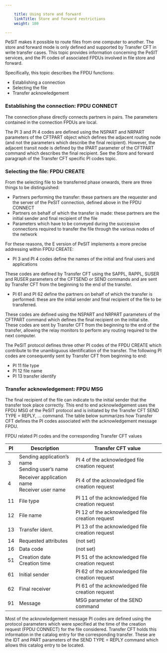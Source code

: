 ```yaml
---

    title: Using store and forward 
    linkTitle: Store and forward restrictions
    weight: 180

---
```

PeSIT makes it possible to route files from one computer
to another. The store and forward mode is only defined and supported
by Transfer CFT in write transfer cases. This
topic provides information concerning the PeSIT services,
and the PI codes of associated FPDUs involved in file store and forward.

Specifically, this topic describes the FPDU functions:

- Establishing a
    connection
- Selecting the file
- Transfer acknowledgement

<span id="Establishing_the_connection__FPDU_CONNECT"></span>

### Establishing the connection: FPDU CONNECT

The connection phase directly connects partners in pairs. The parameters
contained in the connection FPDUs are local.

The PI 3 and PI 4 codes are defined using the NSPART
and NRPART parameters of the CFTPART object which defines
the adjacent routing node (and not the parameters which describe the final
recipient). However, the adjacent transit node is defined by the IPART
parameter of the CFTPART command which describes the final recipient.
See the Store and forward paragraph of the Transfer CFT specific
PI codes topic.

<span id="Selecting_the_file__FPDU_CREATE"></span>

### Selecting the file: FPDU CREATE

From the selecting file to be transferred phase onwards, there are three
things to be distinguished:

- Partners performing
    the transfer: these partners are the requester and the server of the PeSIT
    connection, defined above in the FPDU CONNECT
- Partners on behalf
    of which the transfer is made: these partners are the initial sender and
    final recipient of the file
- Parameters which
    have to be conveyed during the successive connections required to transfer
    the file through the various nodes of the network

For these reasons, the E version of PeSIT implements a more precise
addressing within FPDU CREATE:

- PI
    3 and PI 4 codes define the names of the initial and final
    users and applications

These codes are defined by Transfer CFT using the
SAPPL, RAPPL, SUSER and RUSER parameters of
the CFTSEND or SEND commands and are sent by Transfer CFT
from the beginning to the end of the transfer.

- PI
    61 and PI 62 define the partners on behalf of which the transfer
    is performed: these are the initial sender and final recipient of the
    file to be transferred.

These codes are defined using the NSPART
and NRPART parameters of the CFTPART command which defines
the final recipient on the initial site. These codes are sent by Transfer
CFT from the beginning to the end of the transfer, allowing the relay
monitors to perform any routing required to the next computer.

The PeSIT protocol defines three other PI codes of the FPDU CREATE which
contribute to the unambiguous identification of the transfer. The following
PI codes are consequently sent by Transfer CFT from beginning to end:

- PI
    11 file type
- PI
    12 file name
- PI
    13 transfer identify

<span id="Transfer_acknowledgement__FPDU_MSG"></span>

### Transfer acknowledgement: FPDU MSG

The final recipient of the file can indicate to the initial sender that
the transfer took place correctly. This end to end acknowledgement uses
the FPDU MSG of the PeSIT protocol and is initiated by the Transfer CFT
SEND TYPE = REPLY, ... command. The table below summarizes how
Transfer CFT defines the PI codes associated with the acknowledgement
message FPDU.

<span class="autonumber"></span>FPDU related PI codes and the corresponding
Transfer CFT values


| PI  | Description  | Transfer CFT value  |
| --- | --- | --- |
| 3  | Sending application’s name<br /> Sending user’s name  | PI 4 of the acknowledged file creation request  |
| 4  | Receiver application name<br /> Receiver user name  | PI 4 of the acknowledged file creation request  |
| 11  | File type  | PI 11 of the acknowledged file creation request  |
| 12  | File name  | PI 12 of the acknowledged file creation request  |
| 13  | Transfer ident.  | PI 13 of the acknowledged file creation request  |
| 14  | Requested attributes  | (not set)  |
| 16  | Data code  | (not set)  |
| 51  | Creation date<br /> Creation time  | PI 51 of the acknowledged file creation request  |
| 61  | Initial sender | PI 62 of the acknowledged file creation request  |
| 62  | Final receiver | PI 61 of the acknowledged file creation request  |
| 91  | Message  | MSG parameter of the SEND command  |


Most of the acknowledgement message PI codes are defined using the protocol
parameters which were specified at the time of the creation request (FPDU
CONNECT) for the file considered. Transfer CFT holds this information
in the catalog entry for the corresponding transfer. These are the IDT
and PART parameters of the SEND TYPE = REPLY command which allows
this catalog entry to be located.
